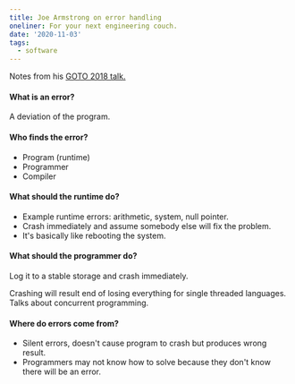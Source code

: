 ```yaml
---
title: Joe Armstrong on error handling
oneliner: For your next engineering couch.
date: '2020-11-03'
tags:
  - software
---
```


Notes from his [GOTO 2018 talk.](https://www.youtube.com/watch?v=TTM_b7EJg5E)

#### What is an error?

A deviation of the program.

#### Who finds the error?

- Program (runtime)
- Programmer
- Compiler

#### What should the runtime do?

- Example runtime errors: arithmetic, system, null pointer.
- Crash immediately and assume somebody else will fix the problem.
- It's basically like rebooting the system.

#### What should the programmer do?

Log it to a stable storage and crash immediately.

Crashing will result end of losing everything for single threaded languages. Talks about concurrent programming.

#### Where do errors come from?

- Silent errors, doesn't cause program to crash but produces wrong result.
- Programmers may not know how to solve because they don't know there will be an error.
